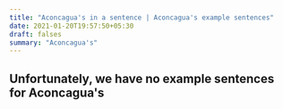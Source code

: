 ```yaml
---
title: "Aconcagua's in a sentence | Aconcagua's example sentences"
date: 2021-01-20T19:57:50+05:30
draft: falses
summary: "Aconcagua's"
---
```

## Unfortunately, we have no example sentences for Aconcagua's                 
